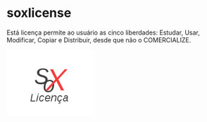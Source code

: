 # soxlicense

Está licença permite ao usuário as cinco liberdades:
Estudar, Usar, Modificar, Copiar e Distribuir, desde que não o COMERCIALIZE.

![CSCore Logo](https://raw.githubusercontent.com/emmilinux/soxlicense/gh-pages/img/sox-logo-transp.png.png)